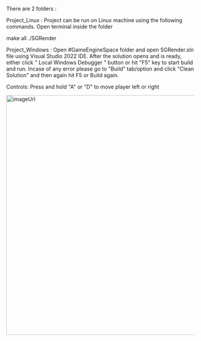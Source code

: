 
There are 2 folders : 

Project_Linux : Project can be run on Linux machine using the following commands. Open terminal inside the folder

make all
./SGRender


Project_Windows : Open #GameEngineSpace folder and open SGRender.sln file using Visual Studio 2022 IDE. After the solution opens and is ready, either click " Local Windows Debugger " button or hit "F5" key to start build and run.
Incase of any error please go to "Build" tab/option and click "Clean Solution" and then again hit F5 or Build again.


Controls: 
Press and hold "A" or "D" to move player left or right

<img width="641" alt="imageUrl" src="https://github.com/VoidSiddhant/CPSC-6050_SpriteAnimation_OpenGL/assets/25640729/22fcc4d1-1c1a-4b70-bbb7-e2825ff750bf">
